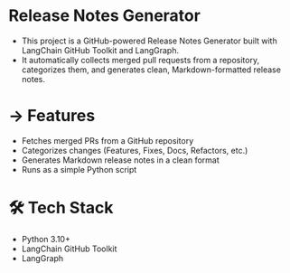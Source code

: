 # Release Notes Generator
- This project is a GitHub-powered Release Notes Generator built with LangChain GitHub Toolkit and LangGraph.
- It automatically collects merged pull requests from a repository, categorizes them, and generates clean, Markdown-formatted release notes.

# -> Features
- Fetches merged PRs from a GitHub repository
- Categorizes changes (Features, Fixes, Docs, Refactors, etc.)
- Generates Markdown release notes in a clean format
- Runs as a simple Python script

# 🛠️ Tech Stack
- Python 3.10+
- LangChain GitHub Toolkit
- LangGraph
